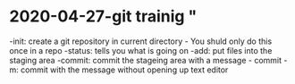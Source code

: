 # 2020-04-27-git trainig "
-init:  create a git repository in current directory
	- You shuld only do this once in a repo 
-status: tells you what is going on
-add: put files into the staging area
-commit: commit the stageing area with a message
	- commit -m: commit with the message without opening up text editor
